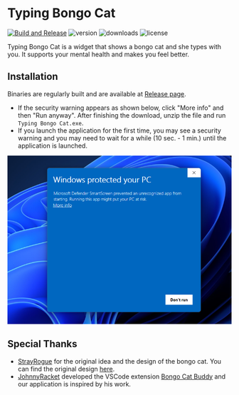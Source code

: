 # Typing Bongo Cat
[![Build and Release](https://github.com/hurokume/Typing-Bongo-Cat/actions/workflows/build.yml/badge.svg)](https://github.com/hurokume/Typing-Bongo-Cat/actions/workflows/build.yml)
![version](https://img.shields.io/github/v/tag/hurokume/Typing-Bongo-Cat)
![downloads](https://img.shields.io/github/downloads/hurokume/Typing-Bongo-Cat/total)
![license](https://img.shields.io/github/license/hurokume/Typing-Bongo-Cat)

Typing Bongo Cat is a widget that shows a bongo cat and she types with you. It supports your mental health and makes you feel better.

## Installation
Binaries are regularly built and are available at [Release page](https://github.com/hurokume/Typing-Bongo-Cat/releases/latest).
- If the security warning appears as shown below, click "More info" and then "Run anyway". After finishing the download, unzip the file and run `Typing Bongo Cat.exe`.
- If you launch the application for the first time, you may see a security warning and you may need to wait for a while (10 sec. - 1 min.) until the application is launched.

![alt text](img/sec_warn1.png)

## Special Thanks
- [StrayRogue](https://twitter.com/strayrogue) for the original idea and the design of the bongo cat. You can find the original design [here](https://x.com/StrayRogue/status/992994454058381312?ref_src=twsrc%5Etfw%7Ctwcamp%5Etweetembed%7Ctwterm%5E993487015499853824%7Ctwgr%5E4e24adc361e7b41e380410f3030f9fda62969e69%7Ctwcon%5Es2_&ref_url=https%3A%2F%2Fmashable.com%2Farticle%2Fbongo-cat-twitter-meme).
- [JohnnyRacket](https://github.com/JohnnyRacket) developed the VSCode extension [Bongo Cat Buddy](https://github.com/JohnnyRacket/bongocat-vscode-ext) and our application is inspired by his work.